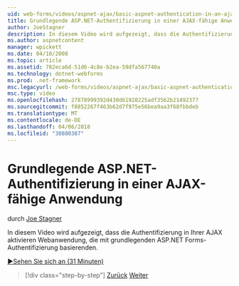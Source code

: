 ```yaml
---
uid: web-forms/videos/aspnet-ajax/basic-aspnet-authentication-in-an-ajax-enabled-application
title: Grundlegende ASP.NET-Authentifizierung in einer AJAX-fähige Anwendung | Microsoft Docs
author: JoeStagner
description: In diesem Video wird aufgezeigt, dass die Authentifizierung in Ihrer AJAX aktivieren Webanwendung, die mit grundlegenden ASP.NET Forms-Authentifizierung basierenden.
ms.author: aspnetcontent
manager: wpickett
ms.date: 04/10/2008
ms.topic: article
ms.assetid: 782eca6d-51d6-4c8e-b2ea-59dfa567740a
ms.technology: dotnet-webforms
ms.prod: .net-framework
msc.legacyurl: /web-forms/videos/aspnet-ajax/basic-aspnet-authentication-in-an-ajax-enabled-application
msc.type: video
ms.openlocfilehash: 27878999392d430d61928225adf3562b21492377
ms.sourcegitcommit: f8852267f463b62d7f975e56bea9aa3f68fbbdeb
ms.translationtype: MT
ms.contentlocale: de-DE
ms.lasthandoff: 04/06/2018
ms.locfileid: "30880387"
---
```

<a name="basic-aspnet-authentication-in-an-ajax-enabled-application"></a>Grundlegende ASP.NET-Authentifizierung in einer AJAX-fähige Anwendung
====================
durch [Joe Stagner](https://github.com/JoeStagner)

In diesem Video wird aufgezeigt, dass die Authentifizierung in Ihrer AJAX aktivieren Webanwendung, die mit grundlegenden ASP.NET Forms-Authentifizierung basierenden.

[&#9654;Sehen Sie sich an (31 Minuten)](https://channel9.msdn.com/Blogs/ASP-NET-Site-Videos/basic-aspnet-authentication-in-an-ajax-enabled-application)

> [!div class="step-by-step"]
> [Zurück](implement-infinite-data-patterns-in-ajax.md)
> [Weiter](how-to-dynamically-change-css-using-the-aspnet-ajax-updatepanel.md)
